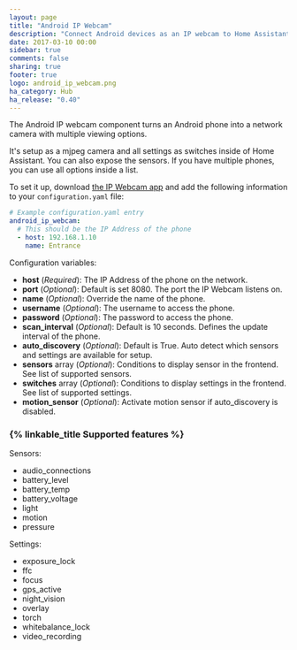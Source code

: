 ```yaml
---
layout: page
title: "Android IP Webcam"
description: "Connect Android devices as an IP webcam to Home Assistant"
date: 2017-03-10 00:00
sidebar: true
comments: false
sharing: true
footer: true
logo: android_ip_webcam.png
ha_category: Hub
ha_release: "0.40"
---
```


The Android IP webcam component turns an Android phone into a network camera with multiple viewing options.

It's setup as a mjpeg camera and all settings as switches inside of Home Assistant. You can also expose the sensors. If you have multiple phones, you can use all options inside a list.

To set it up, download [the IP Webcam app][app] and add the following information to your `configuration.yaml` file:

```yaml
# Example configuration.yaml entry
android_ip_webcam:
  # This should be the IP Address of the phone
  - host: 192.168.1.10
    name: Entrance
```

Configuration variables:

- **host** (*Required*): The IP Address of the phone on the network.
- **port** (*Optional*): Default is set 8080. The port the IP Webcam listens on.
- **name** (*Optional*): Override the name of the phone.
- **username** (*Optional*): The username to access the phone.
- **password** (*Optional*): The password to access the phone.
- **scan_interval** (*Optional*): Default is 10 seconds. Defines the update interval of the phone.
- **auto_discovery** (*Optional*): Default is True. Auto detect which sensors and settings are available for setup.
- **sensors** array (*Optional*): Conditions to display sensor in the frontend. See list of supported sensors.
- **switches** array (*Optional*): Conditions to display settings in the frontend. See list of supported settings.
- **motion_sensor** (*Optional*): Activate motion sensor if auto_discovery is disabled.

### {% linkable_title Supported features %}

Sensors:

- audio_connections
- battery_level
- battery_temp
- battery_voltage
- light
- motion
- pressure

Settings:

- exposure_lock
- ffc
- focus
- gps_active
- night_vision
- overlay
- torch
- whitebalance_lock
- video_recording

[app]: https://play.google.com/store/apps/details?id=com.pas.webcam

